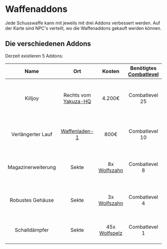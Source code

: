 # Waffenaddons

Jede Schusswaffe kann mit jeweils mit drei Addons verbessert werden. Auf der Karte sind NPC's verteilt, wo die Waffenaddons gekauft werden können.

## Die verschiedenen Addons

Derzeit existieren 5 Addons:

| Name | Ort | Kosten | Benötigtes [Combatlevel](../../pages/skills/combat.md) | Vorteil | Nachteil |
|:-:|:-:|:-:|:-:|:-:|:-:|
| Killjoy | Rechts vom [Yakuza-HQ](../../pages/fraktionen/yakuza.md) | 4.200€ | Combatlevel 25 | Füllt das Magazin bei einem Kill sofort auf. | Die Waffe verbraucht 2 Magazine beim automatischen Auffüllen. |
| Verlängerter Lauf | [Waffenladen-1](../../pages/biz/waffenladen.md) | 800€ | Combatlevel 10 | Erhöht die Schussweite. | Die Waffe braucht länger um Schussbereit zu sein. |
| Magazinerweiterung | Sekte | 8x [Wolfszahn](../../pages/nebenjobs/jagd.md) | Combatlevel 8 | Erweitert die Magazinkapitizät um 15 Schuss mehr. | Die Waffe hat einen erhöhten Verschleiß der Haltbarkeit. |
| Robustes Gehäuse | Sekte | 3x [Wolfszahn](../../pages/nebenjobs/jagd.md) | Combatlevel 4 | Die Waffe hat einen geringeren Verschleiß der Haltbarkeit. | Das Nachladen dauert länger. |
| Schalldämpfer | Sekte | 45x [Wolfspelz](../../pages/nebenjobs/jagd.md) | Combatlevel 1 | Die Schüsse der Waffe werden gedämpft. | Der Schaden von der Waffe wird verringert. |

